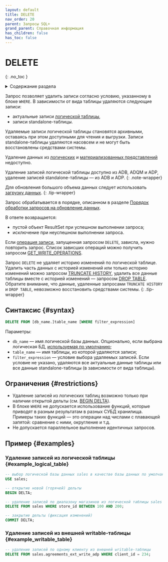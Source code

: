 ```yaml
---
layout: default
title: DELETE
nav_order: 20
parent: Запросы SQL+
grand_parent: Справочная информация
has_children: false
has_toc: false
---
```


# DELETE
{: .no_toc }

<details markdown="block">
  <summary>
    Содержание раздела
  </summary>
  {: .text-delta }
1. TOC
{:toc}
</details>

Запрос позволяет удалить записи согласно условию, указанному в блоке `WHERE`.
В зависимости от вида таблицы удаляются следующие записи:
* актуальные записи [логической таблицы](../../../overview/main_concepts/logical_table/logical_table.md),
* записи standalone-таблицы.

Удаляемые записи логической таблицы становятся архивными, оставаясь при этом доступными для чтения и выгрузки. Записи
standalone-таблицы удаляются насовсем и не могут быть восстановлены средствами системы.

Удаление данных из [логических](../../../overview/main_concepts/logical_view/logical_view.md)
и [материализованных представлений](../../../overview/main_concepts/materialized_view/materialized_view.md)
недоступно.

Удаление записей логической таблицы доступно из ADB, ADQM и ADP, удаление записей standalone-таблицы — из ADB и ADP.
{: .note-wrapper}

Для обновления большого объема данных следует использовать 
[загрузку данных](../../../working_with_system/data_upload/data_upload.md).
{: .tip-wrapper}

Запрос обрабатывается в порядке, описанном в разделе
[Порядок обработки запросов на обновление данных](../../../overview/interactions/llw_processing/llw_processing.md).

В ответе возвращается:
*   пустой объект ResultSet при успешном выполнении запроса;
*   исключение при неуспешном выполнении запроса.

Если [операция записи](../../../overview/main_concepts/write_operation/write_operation.md), запущенная запросом
`DELETE`, зависла, нужно повторить запрос. Список зависших операций можно получить запросом 
[GET_WRITE_OPERATIONS](../GET_WRITE_OPERATIONS/GET_WRITE_OPERATIONS.md).

Запрос `DELETE` не удаляет историю изменений по логической таблице. 
<br>Удалить часть данных с историей изменений или только историю изменений можно запросом [TRUNCATE HISTORY](../TRUNCATE_HISTORY/TRUNCATE_HISTORY.md), 
удалить все данные таблицы вместе с историей изменений — запросом [DROP TABLE](../DROP_TABLE/DROP_TABLE.md). 
Обратите внимание, что данные, удаленные запросами `TRUNCATE HISTORY` и `DROP TABLE`, невозможно восстановить средствами 
системы. 
{: .tip-wrapper}

## Синтаксис {#syntax}

```sql
DELETE FROM [db_name.]table_name [WHERE filter_expression]
```

Параметры:
*   `db_name` — имя логической базы данных. Опционально, если выбрана логическая БД,
    [используемая по умолчанию](../../../working_with_system/other_features/default_db_set-up/default_db_set-up.md);
*   `table_name` — имя таблицы, из которой удаляются записи;
*   `filter_expression` — условие выбора удаляемых записей. Если условие не указано, 
    удаляются все актуальные данные таблицы или все данные standalone-таблицы (в зависимости от вида таблицы).

## Ограничения {#restrictions}

* Удаление записей из логических таблиц возможно только при наличии открытой дельты (см. [BEGIN DELTA](../BEGIN_DELTA/BEGIN_DELTA.md)).
* В блоке `WHERE` не допускается использование функций, которые приводят в разным результатам в разных СУБД хранилища. 
  Примеры таких функций — это операции над числами с плавающей запятой: сравнение с ними, округление и т.д.
* Не допускается параллельное выполнение идентичных запросов.

## Пример {#examples}

### Удаление записей из логической таблицы {#example_logical_table}

```sql
-- выбор логической базы данных sales в качестве базы данных по умолчанию
USE sales;

-- открытие новой (горячей) дельты
BEGIN DELTA;

-- удаление записей по диапазону магазинов из логической таблицы sales
DELETE FROM sales WHERE store_id BETWEEN 100 AND 200;

-- закрытие дельты (фиксация изменений)
COMMIT DELTA;
```

### Удаление записей из внешней writable-таблицы {#example_writable_table}

```sql
-- удаление записей по одному клиенту из внешней writable-таблицы
DELETE FROM sales.agreements_ext_write_adp WHERE client_id = 234;
```